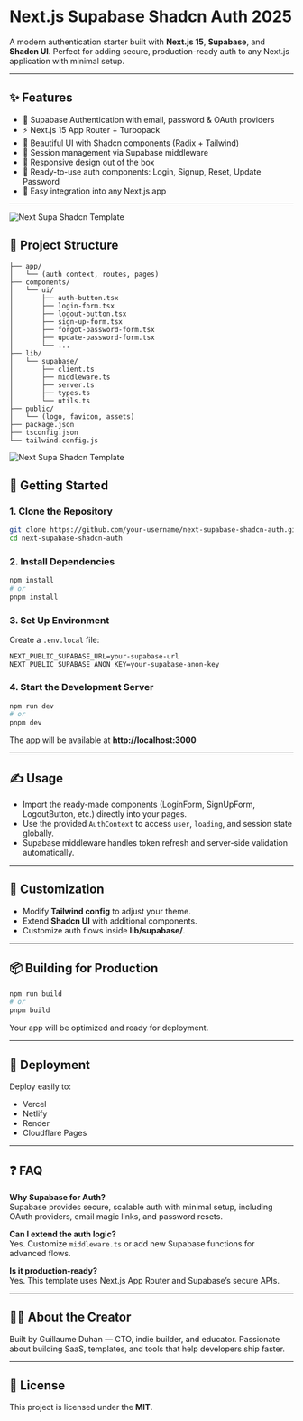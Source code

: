 # Next.js Supabase Shadcn Auth 2025

A modern authentication starter built with **Next.js 15**, **Supabase**, and **Shadcn UI**. Perfect for adding secure, production-ready auth to any Next.js application with minimal setup.

---

## ✨ Features
- 🔐 Supabase Authentication with email, password & OAuth providers  
- ⚡ Next.js 15 App Router + Turbopack  
- 🎨 Beautiful UI with Shadcn components (Radix + Tailwind)  
- 🔄 Session management via Supabase middleware  
- 📱 Responsive design out of the box  
- 🧩 Ready-to-use auth components: Login, Signup, Reset, Update Password  
- 🚀 Easy integration into any Next.js app  

---

![Next Supa Shadcn Template](https://repository-images.githubusercontent.com/1052965512/f74b11e4-ea9d-422d-8573-b50a65de5c5d)

## 📁 Project Structure
```
├── app/
│   └── (auth context, routes, pages)
├── components/
│   └── ui/
│       ├── auth-button.tsx
│       ├── login-form.tsx
│       ├── logout-button.tsx
│       ├── sign-up-form.tsx
│       ├── forgot-password-form.tsx
│       ├── update-password-form.tsx
│       └── ...
├── lib/
│   └── supabase/
│       ├── client.ts
│       ├── middleware.ts
│       ├── server.ts
│       ├── types.ts
│       └── utils.ts
├── public/
│   └── (logo, favicon, assets)
├── package.json
├── tsconfig.json
└── tailwind.config.js
```

![Next Supa Shadcn Template](https://pbs.twimg.com/media/G1HygYAWgAEPx20?format=jpg&name=4096x4096)

## 🚀 Getting Started

### 1. Clone the Repository
```bash
git clone https://github.com/your-username/next-supabase-shadcn-auth.git
cd next-supabase-shadcn-auth
```

### 2. Install Dependencies
```bash
npm install
# or
pnpm install
```

### 3. Set Up Environment
Create a `.env.local` file:
```env
NEXT_PUBLIC_SUPABASE_URL=your-supabase-url
NEXT_PUBLIC_SUPABASE_ANON_KEY=your-supabase-anon-key
```

### 4. Start the Development Server
```bash
npm run dev
# or
pnpm dev
```
The app will be available at **http://localhost:3000**

---

## ✍️ Usage
- Import the ready-made components (LoginForm, SignUpForm, LogoutButton, etc.) directly into your pages.  
- Use the provided `AuthContext` to access `user`, `loading`, and session state globally.  
- Supabase middleware handles token refresh and server-side validation automatically.  

---

## 🎨 Customization
- Modify **Tailwind config** to adjust your theme.  
- Extend **Shadcn UI** with additional components.  
- Customize auth flows inside **lib/supabase/**.  

---

## 📦 Building for Production
```bash
npm run build
# or
pnpm build
```
Your app will be optimized and ready for deployment.

---

## 🚀 Deployment
Deploy easily to:
- Vercel  
- Netlify  
- Render  
- Cloudflare Pages  

---

## ❓ FAQ

**Why Supabase for Auth?**  
Supabase provides secure, scalable auth with minimal setup, including OAuth providers, email magic links, and password resets.  

**Can I extend the auth logic?**  
Yes. Customize `middleware.ts` or add new Supabase functions for advanced flows.  

**Is it production-ready?**  
Yes. This template uses Next.js App Router and Supabase’s secure APIs.  

---

## 👨‍💻 About the Creator
Built by Guillaume Duhan — CTO, indie builder, and educator. Passionate about building SaaS, templates, and tools that help developers ship faster.  

---

## 📎 License
This project is licensed under the **MIT**.
